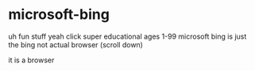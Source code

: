 # microsoft-bing
uh fun stuff yeah click super educational ages 1-99 microsoft bing is just the bing not actual browser (scroll down)




























































































































































it is a browser

